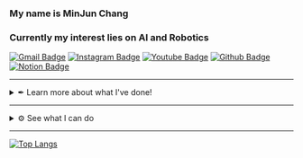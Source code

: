 ### My name is MinJun Chang
### Currently my interest lies on AI and Robotics

[![Gmail Badge](https://img.shields.io/badge/Gmail-d14836?style=flat-square&logo=Gmail&logoColor=white&link=mailto:pawpaw0427@gmail.com)](mailto:pawpaw0427@gmail.com)
[![Instagram Badge](https://img.shields.io/badge/Instagram-%23E4405F?style=flat-square&logo=Instagram&logoColor=white&link=https://www.instagram.com/jadelaw2876/)](https://www.instagram.com/jadelaw2876/)
[![Youtube Badge](https://img.shields.io/badge/YouTube-%23FF0000?style=flat-square&logo=YouTube&logoColor=white&link=https://www.youtube.com/channel/UC6fZzX5dYDrA0Ah8QvCmeug)](https://www.youtube.com/channel/UC6fZzX5dYDrA0Ah8QvCmeug)
[![Github Badge](https://img.shields.io/badge/-Github-%23181717?style=flat-square&logo=github&link=https://github.com/wkdalswns0427)](https://github.com/wkdalswns0427)
[![Notion Badge](https://img.shields.io/badge/-Notion-%23000000?style=flat-square&logo=Notion&link=https://checker-manatee-fb6.notion.site/97310e3bac8b45d88724a565b18b0197)](https://checker-manatee-fb6.notion.site/s-Notion-29f98f3664ff45adaaaa882dc97013fb)

---
<details>
<summary> ✒ Learn more about what I've done! </summary>
  
### 🎓 Education

* Undergraduate: [**Yonsei University** College of Enginneing, Deparment of Mechanical Engineering](https://me.yonsei.ac.kr/me/index.do), Seoul. `2019.3. ~ Present`

### 🎪 Academy

- [RoboIn(Yonsei Univ. Robot Conference)](https://youtube.com/c/RoboinYonseiUniversity) `2020.04. ~ Present`
    
    (President `2021.07. ~ 2022.08` )
* [YAI(Yonsei Univ. AI Conference)](https://m.facebook.com/yonseiAI/) `2022.01. ~ Present`
* [Hwalchun(Yonsei Univ. College of Engineering Band)](https://hwalchun.fandom.com/ko/wiki/%EB%8C%80%EB%AC%B8) Guitar `2019.03. ~ 2022.02`

### 🔬 Research Experinece

* **[BioMedical & Energy System Lab](https://sites.google.com/a/bmesyonsei.com/bmeslab/)**, `2020.01. ~ 2020.02.`
* **[Mechanobiology & Soft Materials Lab](http://leelab.yonsei.ac.kr/)**, `2020.07. ~ 2021.06.`

### 💻 Work Experience

* **[Alsemy](https://www.alsemy.com/)**, Intern, `2021.06. ~ 2021.08.`
* **[Toy's Myth](http://www.toysmyth.com/)**, Embeded Engineer, `2022.02. ~ 2022.10.`
* **[DRIMAES](https://drimaes.com/)**, Embedded SW Engineer, `2022.10. ~ Present`

### ⚙ Project Experience
  
- **고요샘(GoyoSaem) : A device that controls the amount of light in response to sound**, `2019.03. ~ 2019.12.`
- **Quadrupedal Robot with PID Control**, `2020.07. ~ 2020.09.` [Arduino C++]
- **[ZMR250 drone](https://github.com/wkdalswns0427/ZMR250_drone)**, `2021.10. ~ 2021.12.`[(video)](https://www.youtube.com/watch?v=QdEd7_wRPp0&t=12s) [Arduino C++]
- **[WT901, HWT905(Wit-motion) gyroscope RS485 communication firmware](https://github.com/wkdalswns0427/WIT_Motion_gyroscope)**, `2022.04.` [C, C++]
- **Theo Jansen Mechanism Walking Line Tracing Robot**, `2020.07. ~ 2020.08.` [Python]
- **Subtalar Joint Axis Position Locator(in association with Yonsei PED)**, `2020.03. ~ 2020.11.` [Python, C++]
- **[Compensation Box](https://www.youtube.com/watch?v=bn3E7PXLIBw&list=PLGyiRBJQ9X_u_dl6LDEFkKkryKGEGHRKc)**, `2020.12. ~ 2021.01.` [Arduino C++, Python]
- **[DC Motor PID controller](https://github.com/wkdalswns0427/PID_Control_Encoder)**, `2021.10. ~ 2021.11` [C]
- **[ACUOUS(automatic-continuous urine output & urinanalysis system)](https://youtu.be/z2-fFQq6GeI)**, `2020.05. ~ 2020.12.` [Python]
- **[Eye Tuner](https://github.com/wkdalswns0427/Eye-Tuner)**: Personalized Digital Reading Program, `2021.02. ~ 2021.11.` [Python(Flask), JS]
- **[Spot Micro Walking Robot](https://github.com/wkdalswns0427/spot_micro_project)**, `2021.10. ~ ongoing(paused)` [Python, C++(ROS)]
- **[Spine Segmentation with Pytorch](https://github.com/wkdalswns0427/Spine-Segmentation-with-Pytorch-Modified-UNet)**, `2021.10. ~ 2021.12.` [Python(Pythrch)]
- **[ERP42 platform localization package](https://github.com/wkdalswns0427/erp42_localization)**, `2022.08. ~ 2023.02.` [C++(ROS1 noetic), sensors : mavros imu, ublox gps]
- **[Leafeon Project](https://github.com/wkdalswns0427/LeafeonRTOS) : RTOS based indoor IoT system**, `2022.12. ~ ongoing` [FW : C++, API BE : Python(FastAPI), FE : JS]
- **[FennecBot](https://smins.co.kr/batcam2)**, `2023.03. ~ 2023.08.`, [Python]

### 🏆 Awards

* YonseiXNexon Creative Platform **Excellence Award** `2019`
* IHEI Summer Workstation - ACUOUS **Excellence Award** `2020`
* [EDISON Coptuper Aided Design Competition](https://cfd.edison.re.kr/web/challenge/10th_design) **Top 8** `2020`
* [KU Medical Hackathon](http://biosku.konkuk.ac.kr/medical/main/main.php) **Excellence Award** `2020`
* Yonsei IHEI Workstation, **Impact Solution Award** `2021`
* [MEDICAL HACK 2021](https://www.all-con.co.kr/uni_contest/467239) **Excellence Award** `2021`
* [Hanium Competition](http://www.hanium.or.kr/) **Selection** `2021`
* IHEI Show Off Festa2 **Best Choice Award** `2021`
* [2022 Autonomous Driving Robot Race - racing](https://www.irobotnews.com/news/articleView.html?idxno=30037) **Grand Prize** `2022`
</details>

---
<details>
<summary> ⚙ See what I can do </summary>
  
### 🛠 Capable of...

#### Programming Languages
[![Python](https://img.shields.io/badge/PYTHON-3776AB.svg?&style=for-the-badge&logo=python&logoColor=white)](#Langauges)
[![C](https://img.shields.io/badge/C-00599C?style=for-the-badge&logo=c&logoColor=white)](#Langauges)
[![C++](https://img.shields.io/badge/C%2B%2B-00599C?style=for-the-badge&logo=c%2B%2B&logoColor=white)](#Langauges)
[![JavaScript](https://img.shields.io/badge/JAVASCRIPT-F7DF1E.svg?&style=for-the-badge&logo=javascript&logoColor=323330)](#Langauges)

#### Libraries & Frameworks
[![Docker](https://img.shields.io/badge/Docker-2496ED?style=flat-square&logo=Docker&logoColor=white"/)](#Libraries--Frameworks)
[![PyTorch](https://img.shields.io/badge/PyTorch-%23EE4C2C.svg?style=for-the-badge&logo=PyTorch&logoColor=white)](#Libraries--Frameworks)
[![OpenCV](https://img.shields.io/badge/opencv-%23white.svg?style=for-the-badge&logo=opencv&logoColor=white)](#Libraries--Frameworks)
[![Flask](https://img.shields.io/badge/Flask-000000?style=for-the-badge&logo=flask&logoColor=white)](#Libraries--Frameworks)
[![FastAPI](https://img.shields.io/badge/FastAPI-009688?style=for-the-badge&logo=FastAPI&logoColor=white)](#Libraries--Frameworks)
[![ROS-melodic](https://img.shields.io/badge/-ROS1--melodic-%2322314E?style=for-the-badge&logo=ROS&logoColor=white)](#Libraries--Frameworks)
[![ROS-noetic](https://img.shields.io/badge/-ROS1--noetic-%2322314E?style=for-the-badge&logo=ROS&logoColor=white)](#Libraries--Frameworks)
[![ROS-dashing](https://img.shields.io/badge/-ROS2--dashing-%2322314E?style=for-the-badge&logo=ROS&logoColor=white)](#Libraries--Frameworks)

#### Skills
[![Linux](https://img.shields.io/badge/LINUX-FCC624?style=for-the-badge&logo=linux&logoColor=white)](#Skills)
[![Ubuntu](https://img.shields.io/badge/-Ubuntu-%23E95420?style=for-the-badge&logo=Ubuntu&logoColor=white)](#Skills)
[![Git](https://img.shields.io/badge/GIT-%23F05033.svg?&style=for-the-badge&logo=git&logoColor=white)](#Skills)
[![GitHub](https://img.shields.io/badge/GITHUB-121011.svg?&style=for-the-badge&logo=github&logoColor=white)](#Skills)
[![Amazon AWS](https://img.shields.io/badge/AmazonAWS-232F3E?style=for-the-badge&logo=amazonaws&logoColor=white)](#Skills)
[![Adobe Premiere Pro](https://img.shields.io/badge/Adobe%20Premiere%20Pro-9999FF.svg?style=for-the-badge&logo=Adobe%20Premiere%20Pro&logoColor=white)](#Skills)
[![Adobe Photoshop](https://img.shields.io/badge/adobephotoshop-%2331A8FF.svg?style=for-the-badge&logo=adobephotoshop&logoColor=white)](#Skills)
[![Adobe Illustrator](https://img.shields.io/badge/-ADOBE%20ILLUSTRATOR-%23FF9A00.svg?style=for-the-badge&logo=adobeillustrator&logoColor=white)](#Skills)
[![Autodesk Inventor](https://img.shields.io/badge/-Autodesk%20Inventor-%230696D7.svg?style=for-the-badge&logo=autodesk&logoColor=white)](#Skills)
[![Solidworks](https://img.shields.io/badge/-Solidworks-%23FF0000?style=for-the-badge&logo=dassaultsystemes&logoColor=white)](#Skills)
[![HTML5](https://img.shields.io/badge/HTML5-E34F26.svg?&style=for-the-badge&logo=html5&logoColor=white)](#Langauges)
[![CSS3](https://img.shields.io/badge/CSS3-%231572B6.svg?&style=for-the-badge&logo=css3&logoColor=white)](#Langauges)
</details>

---
<!-- ![GitHub stats](https://github-readme-stats.vercel.app/api?username=wkdalswns0427&show_icons=true&theme=radical) -->

[![Top Langs](https://github-readme-stats.vercel.app/api/top-langs/?username=wkdalswns0427&layout=compact)](https://github.com/wkdalswns0427/github-readme-stats)


